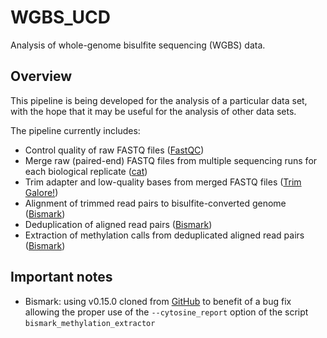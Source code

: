 # WGBS_UCD
Analysis of whole-genome bisulfite sequencing (WGBS) data.

## Overview

This pipeline is being developed for the analysis of a particular data set, with the hope that it may be useful for the analysis of other data sets.

The pipeline currently includes:

- Control quality of raw FASTQ files ([FastQC](http://www.bioinformatics.babraham.ac.uk/projects/fastqc/))
- Merge raw (paired-end) FASTQ files from multiple sequencing runs for each biological replicate ([cat](http://manpages.ubuntu.com/manpages/saucy/man1/cat.1.html))
- Trim adapter and low-quality bases from merged FASTQ files ([Trim Galore!](http://www.bioinformatics.babraham.ac.uk/projects/trim_galore/))
- Alignment of trimmed read pairs to bisulfite-converted genome ([Bismark](http://www.bioinformatics.babraham.ac.uk/projects/bismark/))
- Deduplication of aligned read pairs ([Bismark](http://www.bioinformatics.babraham.ac.uk/projects/bismark/))
- Extraction of methylation calls from deduplicated aligned read pairs ([Bismark](http://www.bioinformatics.babraham.ac.uk/projects/bismark/))


## Important notes

- Bismark: using v0.15.0 cloned from [GitHub](https://github.com/FelixKrueger/Bismark) to benefit of a bug fix allowing the proper use of the `--cytosine_report` option of the script `bismark_methylation_extractor`
